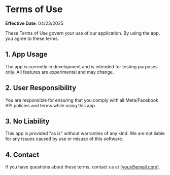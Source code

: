 # Terms of Use

**Effective Date**: 04/23/2025

These Terms of Use govern your use of our application. By using the app, you agree to these terms.

## 1. App Usage
The app is currently in development and is intended for testing purposes only. All features are experimental and may change.

## 2. User Responsibility
You are responsible for ensuring that you comply with all Meta/Facebook API policies and terms while using this app.

## 3. No Liability
This app is provided "as is" without warranties of any kind. We are not liable for any issues caused by use or misuse of this software.

## 4. Contact
If you have questions about these terms, contact us at [your@email.com].


